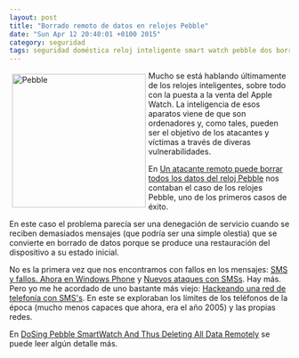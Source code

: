 ```yaml
---
layout: post
title: "Borrado remoto de datos en relojes Pebble"
date: "Sun Apr 12 20:40:01 +0100 2015"
category: seguridad
tags: seguridad doméstica reloj inteligente smart watch pebble dos borrado reset
---
```





<a href="https://500px.com/photo/47623344/ola-k-ase-by-fernando-tricas" title="Pebble"><img src="https://drscdn.500px.org/photo/47623344/w%3D280_h%3D280/4a27a28c88a659e00f0fef88528ce7cb?v=0" width="240"  alt="Pebble" style="float:left; margin:5px"></a>


Mucho se está hablando últimamente de los relojes inteligentes, sobre todo con la puesta a la venta del Apple Watch. La inteligencia de esos aparatos viene de que son ordenadores y, como tales, pueden ser el objetivo de los atacantes y víctimas a través de diveras vulnerabilidades.

En [Un atacante remoto puede borrar todos los datos del reloj Pebble](http://unaaldia.hispasec.com/2014/08/un-atacante-remoto-puede-borrar-todos.html) nos contaban el caso de los relojes Pebble, uno de los primeros casos de éxito.

En este caso el problema parecía ser una denegación de servicio cuando se reciben demasiados mensajes (que podría ser una simple olestia) que se convierte en borrado de datos porque se produce una restauración del dispositivo a su estado inicial.

No es la primera vez que nos encontramos con fallos en los mensajes: [SMS y fallos. Ahora en Windows Phone](https://mbpfernand0.wordpress.com/2011/12/15/sms-y-fallos-ahora-en-windows-phone/) y [Nuevos ataques con SMSs](https://mbpfernand0.wordpress.com/2009/12/06/nuevos-ataques-con-smss/). Hay más. Pero yo me he acordado de uno bastante más viejo: [Hackeando una red de telefonía con SMS's](http://barrapunto.com/~fernand0/journal/16933). En este se exploraban los límites de los teléfonos de la época (mucho menos capaces que ahora, era el año 2005) y las propias redes.

En [DoSing Pebble SmartWatch And Thus Deleting All Data Remotely](http://www.whitehatpages.com/2014/08/dosing-pebble-smartwatch-and-thus.html) se puede leer algún detalle más.
